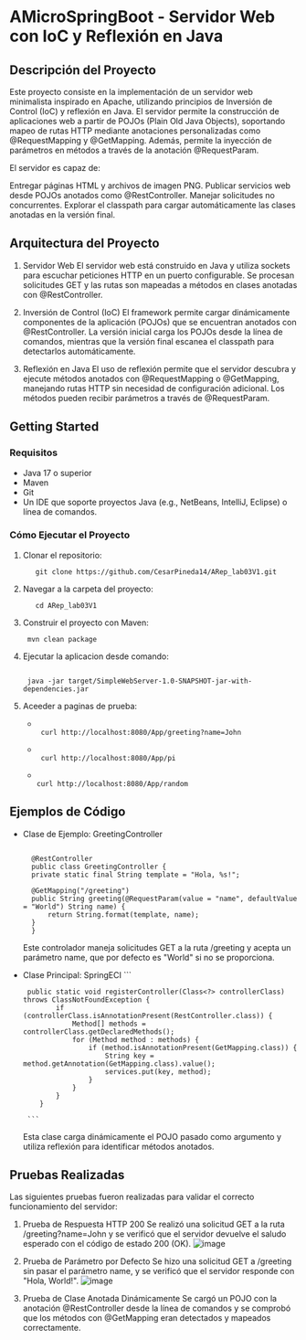 # AMicroSpringBoot - Servidor Web con IoC y Reflexión en Java

## Descripción del Proyecto
Este proyecto consiste en la implementación de un servidor web minimalista inspirado en Apache, utilizando principios de Inversión de Control (IoC) y reflexión en Java. El servidor permite la construcción de aplicaciones web a partir de POJOs (Plain Old Java Objects), soportando mapeo de rutas HTTP mediante anotaciones personalizadas como @RequestMapping y @GetMapping. Además, permite la inyección de parámetros en métodos a través de la anotación @RequestParam.


El servidor es capaz de:

Entregar páginas HTML y archivos de imagen PNG.
Publicar servicios web desde POJOs anotados como @RestController.
Manejar solicitudes no concurrentes.
Explorar el classpath para cargar automáticamente las clases anotadas en la versión final.


## Arquitectura del Proyecto

1. Servidor Web
   El servidor web está construido en Java y utiliza sockets para escuchar peticiones HTTP en un puerto configurable. Se procesan solicitudes GET y las rutas son mapeadas a métodos en clases anotadas con @RestController.
   
2. Inversión de Control (IoC)
  El framework permite cargar dinámicamente componentes de la aplicación (POJOs) que se encuentran anotados con @RestController. La versión inicial carga los POJOs desde la línea de comandos, mientras que la versión final escanea el classpath para detectarlos automáticamente.
3. Reflexión en Java
El uso de reflexión permite que el servidor descubra y ejecute métodos anotados con @RequestMapping o @GetMapping, manejando rutas HTTP sin necesidad de configuración adicional. Los métodos pueden recibir parámetros a través de @RequestParam.

## Getting Started

  ### Requisitos

  * Java 17 o superior
  * Maven
  * Git
  * Un IDE que soporte proyectos Java (e.g., NetBeans, IntelliJ, Eclipse) o línea de comandos.

  ### Cómo Ejecutar el Proyecto

  1. Clonar el repositorio:
     ```
        git clone https://github.com/CesarPineda14/ARep_lab03V1.git

     ```
  2. Navegar a la carpeta del proyecto:
     ```
        cd ARep_lab03V1

     ```
   3. Construir el proyecto con Maven:
      ```
       mvn clean package

      ```
  4. Ejecutar la aplicacion desde comando:
      ```
    
       java -jar target/SimpleWebServer-1.0-SNAPSHOT-jar-with-dependencies.jar

      ```
5. Aceeder a paginas de prueba:
   * ```
    
      curl http://localhost:8080/App/greeting?name=John

      ```
   * ```
    
      curl http://localhost:8080/App/pi

      ```

    * ```
    
      curl http://localhost:8080/App/random

      ```


## Ejemplos de Código
  * Clase de Ejemplo: GreetingController
    ```
    
      @RestController
      public class GreetingController {
      private static final String template = "Hola, %s!";
    
      @GetMapping("/greeting")
      public String greeting(@RequestParam(value = "name", defaultValue = "World") String name) {
          return String.format(template, name);
      }
      }

     ```

       Este controlador maneja solicitudes GET a la ruta /greeting y acepta un parámetro name, que por defecto es         "World" si no se proporciona.

* Clase Principal: SpringECI
      ```
  
       public static void registerController(Class<?> controllerClass) throws ClassNotFoundException {
              if (controllerClass.isAnnotationPresent(RestController.class)) {
                  Method[] methods = controllerClass.getDeclaredMethods();
                  for (Method method : methods) {
                      if (method.isAnnotationPresent(GetMapping.class)) {
                          String key = method.getAnnotation(GetMapping.class).value();
                          services.put(key, method);
                      }
                  }
              }
          }
  
       ```

  Esta clase carga dinámicamente el POJO pasado como argumento y utiliza reflexión para identificar métodos anotados.
  




## Pruebas Realizadas
 Las siguientes pruebas fueron realizadas para validar el correcto funcionamiento del servidor:
  
1. Prueba de Respuesta HTTP 200
   Se realizó una solicitud GET a la ruta /greeting?name=John y se verificó que el servidor devuelve el saludo esperado con el código de estado 200 (OK).
   ![image](https://github.com/user-attachments/assets/0a9f370a-452b-415e-84f9-b4f0a73843f2)

2. Prueba de Parámetro por Defecto
   Se hizo una solicitud GET a /greeting sin pasar el parámetro name, y se verificó que el servidor responde con "Hola, World!".
   ![image](https://github.com/user-attachments/assets/f34707fd-e012-4658-af87-2ab9db624f6a)

3. Prueba de Clase Anotada Dinámicamente
Se cargó un POJO con la anotación @RestController desde la línea de comandos y se comprobó que los métodos con @GetMapping eran detectados y mapeados correctamente.
  
